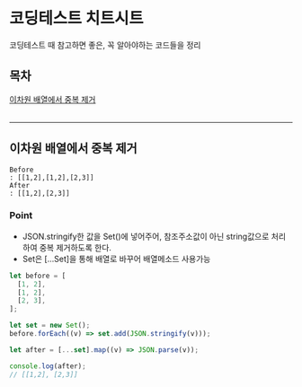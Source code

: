 # 코딩테스트 치트시트

코딩테스트 때 참고하면 좋은, 꼭 알아야하는 코드들을 정리

## 목차

[이차원 배열에서 중복 제거](#이차원-배열에서-중복-제거)<br>
[]()
<br>

---

## 이차원 배열에서 중복 제거

    Before
    : [[1,2],[1,2],[2,3]]
    After
    : [[1,2],[2,3]]

### Point

- JSON.stringify한 값을 Set()에 넣어주어, 참조주소값이 아닌 string값으로 처리하여 중복 제거하도록 한다.
- Set은 [...Set]을 통해 배열로 바꾸어 배열메소드 사용가능

```js
let before = [
  [1, 2],
  [1, 2],
  [2, 3],
];

let set = new Set();
before.forEach((v) => set.add(JSON.stringify(v)));

let after = [...set].map((v) => JSON.parse(v));

console.log(after);
// [[1,2], [2,3]]
```

